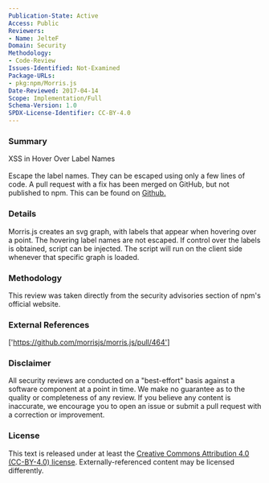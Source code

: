 ```yaml
---
Publication-State: Active
Access: Public
Reviewers:
- Name: JelteF
Domain: Security
Methodology:
- Code-Review
Issues-Identified: Not-Examined
Package-URLs:
- pkg:npm/Morris.js
Date-Reviewed: 2017-04-14
Scope: Implementation/Full
Schema-Version: 1.0
SPDX-License-Identifier: CC-BY-4.0
---
```

### Summary
XSS in Hover Over Label Names<br><br>Escape the label names. They can be escaped using only a few lines of code. A pull request with a fix has been merged on GitHub, but not published to npm. This can be found on [Github.](https://github.com/morrisjs/morris.js/commit/1c66cfc4ac7b23d324f131bec7739265887e30fc)
### Details
Morris.js creates an svg graph, with labels that appear when hovering over a point. The hovering label names are not escaped. If control over the labels is obtained, script can be injected. The script will run on the client side whenever that specific graph is loaded.
### Methodology
This review was taken directly from the security advisories section of npm's official website.
### External References
['https://github.com/morrisjs/morris.js/pull/464']
### Disclaimer
All security reviews are conducted on a "best-effort" basis against a software component at a point in time. We make no guarantee as to the quality or completeness of any review. If you believe any content is inaccurate, we encourage you to open an issue or submit a pull request with a correction or improvement.
### License
This text is released under at least the [Creative Commons Attribution 4.0 (CC-BY-4.0) license](https://creativecommons.org/licenses/by/4.0/legalcode.txt). Externally-referenced content may be licensed differently.
